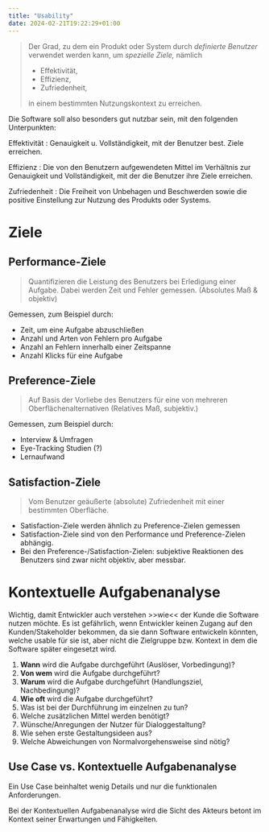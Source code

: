 ```yaml
---
title: "Usability"
date: 2024-02-21T19:22:29+01:00
---
```


>Der Grad, zu dem ein Produkt oder System durch *definierte Benutzer* verwendet werden kann, um *spezielle Ziele,* nämlich
>- Effektivität,
>- Effizienz,
>- Zufriedenheit,
>
> in einem bestimmten Nutzungskontext zu erreichen.

Die Software soll also besonders gut nutzbar sein, mit den folgenden Unterpunkten:

Effektivität
: Genauigkeit u. Vollständigkeit, mit der Benutzer best. Ziele erreichen.

Effizienz
: Die von den Benutzern aufgewendeten Mittel im Verhältnis zur Genauigkeit und Vollständigkeit, mit der die Benutzer ihre Ziele erreichen.

Zufriedenheit
: Die Freiheit von Unbehagen und Beschwerden sowie die positive Einstellung zur Nutzung des Produkts oder Systems.

# Ziele

## Performance-Ziele

> Quantifizieren die Leistung des Benutzers bei Erledigung einer Aufgabe. Dabei werden Zeit und Fehler gemessen. (Absolutes Maß & objektiv)

Gemessen, zum Beispiel durch:
- Zeit, um eine Aufgabe abzuschließen
- Anzahl und Arten von Fehlern pro Aufgabe
- Anzahl an Fehlern innerhalb einer Zeitspanne
- Anzahl Klicks für eine Aufgabe

## Preference-Ziele

>Auf Basis der Vorliebe des Benutzers für eine von mehreren Oberflächenalternativen (Relatives Maß, subjektiv.)

Gemessen, zum Beispiel durch:
- Interview & Umfragen
- Eye-Tracking Studien (?)
- Lernaufwand

## Satisfaction-Ziele
>Vom Benutzer geäußerte (absolute) Zufriedenheit mit einer bestimmten Oberfläche.

- Satisfaction-Ziele werden ähnlich zu Preference-Zielen gemessen
- Satisfaction-Ziele sind von den Performance und Preference-Zielen abhängig.
- Bei den Preference-/Satisfaction-Zielen: subjektive Reaktionen des Benutzers sind zwar nicht objektiv, aber messbar.

# Kontextuelle Aufgabenanalyse

Wichtig, damit Entwickler auch verstehen >>wie<< der Kunde die Software nutzen möchte. Es ist gefährlich, wenn Entwickler keinen Zugang auf den Kunden/Stakeholder bekommen, da sie dann Software entwickeln könnten, welche usable für sie ist, aber nicht die Zielgruppe bzw. Kontext in dem die Software später eingesetzt wird.

1. **Wann** wird die Aufgabe durchgeführt (Auslöser, Vorbedingung)?
2. **Von wem** wird die Aufgabe durchgeführt?
3. **Warum** wird die Aufgabe durchgeführt (Handlungsziel, Nachbedingung)?
4. **Wie oft** wird die Aufgabe durchgeführt?
5. Was ist bei der Durchführung im einzelnen zu tun?
6. Welche zusätzlichen Mittel werden benötigt?
7. Wünsche/Anregungen der Nutzer für Dialoggestaltung?
8. Wie sehen erste Gestaltungsideen aus?
9. Welche Abweichungen von Normalvorgehensweise sind nötig?

## Use Case vs. Kontextuelle Aufgabenanalyse

Ein Use Case beinhaltet wenig Details und nur die funktionalen Anforderungen.

Bei der Kontextuellen Aufgabenanalyse wird die Sicht des Akteurs betont im Kontext seiner Erwartungen und Fähigkeiten.